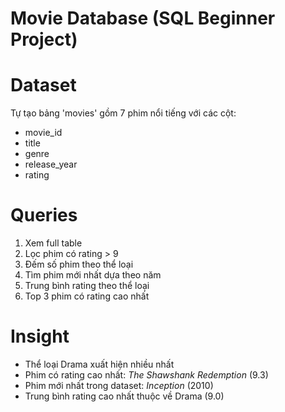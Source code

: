 # Movie Database (SQL Beginner Project)

# Dataset
Tự tạo bảng 'movies' gồm 7 phim nổi tiếng với các cột:
- movie_id
- title
- genre
- release_year
- rating

# Queries
1. Xem full table
2. Lọc phim có rating > 9  
3. Đếm số phim theo thể loại  
4. Tìm phim mới nhất dựa theo năm  
5. Trung bình rating theo thể loại  
6. Top 3 phim có rating cao nhất  

# Insight
- Thể loại Drama xuất hiện nhiều nhất  
- Phim có rating cao nhất: *The Shawshank Redemption* (9.3)  
- Phim mới nhất trong dataset: *Inception* (2010)  
- Trung bình rating cao nhất thuộc về Drama (9.0)  
